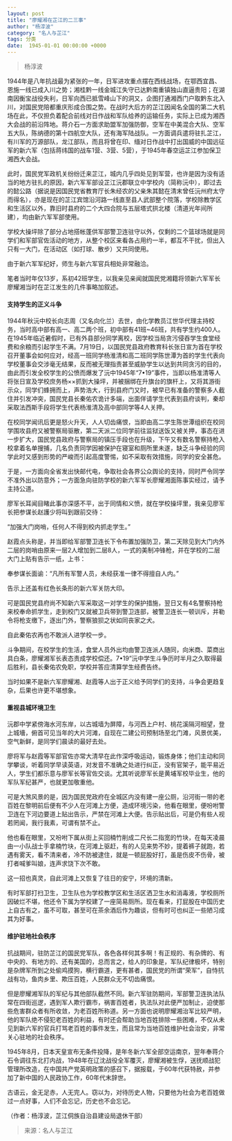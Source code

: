 ```yaml
---
layout: post
title: "廖耀湘在芷江的二三事"
author: "杨淳波"
category: "名人与芷江"
tags: 分类
date:  1945-01-01 00:00:00 +0000
---
```

> 杨淳波

1944年是⼋年抗战最为紧张的⼀年，⽇军进攻重点摆在西线战场，在鄂西宜昌、恩施⼀线已成⼊川之势；湘桂黔⼀线⾦城江失守已达黔南重镇独⼭直逼贵阳；在湖南因衡宝战役失利，⽇军向西已抵雪峰⼭下的洞⼜，企图打通湘西门户取黔东北⼊川，对国民党陪都重庆形成合围之势。在战时⼤后⽅的芷江因闻名全国的第⼆⼤机场在此，不仅担负着配合前线对⽇作战和军队给养的运输任务，实际上已成为湘西⼤会战的前沿阵地。蒋介⽯⼀⽅⾯求助盟军加强防御，空军在中美混合⼤队、空军五⼤队，陈纳德的第⼗四航空⼤队，还有海军陆战队。⼀⽅⾯调兵遣将驻扎芷江，有川军的万源部队，龙江部队，⽽且将曾在印、缅对⽇作战中打出国威的中国远征军的新六军（包括蒋纬国的战车1营、3营、5营），于1945年春空运芷江参加保卫湘西⼤会战。

此时，国民党军政机关纷纷迁来芷江，城内⼏乎四处见到军营，也许是因为没有适当的地⽅驻扎的原因，新六军军部设芷江沅郡联⽴中学校内（简称沅中），即过去的懿公路（据说是因国民党省教育厅长朱经农的⽗亲朱其懿在清末曾任沅州府太守⽽得名），亦是现在的芷江宾馆沿河路⼀线直⾄县⼈武部整个院落，学校除教学区和⽣活区以外，靠旧时县府的⼆个⼤四合院与五层塔式拱北楼（清道光年间所建），均由新六军军部使⽤。

学校⼤操坪除了部分占地搭帐蓬供军部警卫连驻守以外，仅剩的⼆个篮球场就是同学们和军部官佐活动的地⽅，从整个校区来看各占⽤约⼀半，都互不⼲扰，但出⼊只有⼀⼤门，在活动区（如打球、散步）又共同使⽤。

由于新六军军纪好，师⽣与新六军官兵相处⾮常融洽。

笔者当时年仅13岁，系初42班学生，以我亲见亲闻就国民党湘籍将领新六军军长廖耀湘当时在芷江发⽣的⼏件事略加叙述。

#### ⽀持学⽣的正义⽃争
1944年秋沅中校长向志周（又名向化兰）去世，由化学教员江世华代理主持校务，当时⾼中部有⾼⼀、⾼⼆两个班，初中部有41班~46班，共有学⽣约400⼈。在1945年临近暑假时，已有外县部分同学离校，因学校当局贪污侵吞学⽣⾷堂经费和余粮⽽引起学⽣不满。7⽉19⽇，以国民党县政府教育科长张⽇宣为⾸在学校召开董事会如何应对，经⾼⼀班同学杨淮清和⾼⼆班同学陈世潭为⾸的学⽣代表向学校董事会交涉毫⽆结果，反⽽被⽆理指责甚⾄威胁学⽣以达到共同贪污的⽬的，由此⽽引发全校学⽣的公愤⽽爆发了沅中1945年“7•19”事件，当即以杨准清等⼈将张⽇宣及学校庶务杨××抓到⼤操坪，并被捆绑在升旗台的旗杆上，又将其游街⽰众，同学们蜂拥⽽上，声势浩⼤，⾏到县府门⼜时，被早已有准备的警察多⼈截住并引发冲突，国民党县长秦佑农诡计多端，出⾯佯请学⽣代表到县府谈判，秦却采取法西斯⼿段将学⽣代表杨淮清及⾼中部同学等4⼈关押。

在校同学闻讯后更是怒⽕升天，⼈⼈切齿痛恨，当即由⾼⼆学⽣陈世潭组织在校同学围攻县府又被警察局驱散，第⼆天派⼆位同学前往监狱送饭又被关押，事态在进⼀步扩⼤，国民党县政府与警察局的镇压⼿段也在升级，下午又有数名警察持枪⼊校拿着名单搜捕，⼏名负责同学因被保护在寝室和厕所⾥未遂，缺乏⽃争经验的同学此时又感到形势的严峻⽽引起⾼度警惕，如不采取有效措施，同学的安全甚危。

于是，⼀⽅⾯向全省发出快邮代电，争取社会各界公众舆论的⽀持，同时严令同学不准外出以防意外；⼀⽅⾯急向驻防学校的新六军军长廖耀湘⾯陈事实经过，请予主持公道。

廖军长⽿闻⽬睹此事亦深感不平，出于同情和义愤，就在学校操坪⾥，我亲见廖军长把参谋长赵護少将叫到跟前交待：

“加强⼤门岗哨，任何⼈不得到校内抓⾛学⽣。”

赵霞点头称是，并当即给军部警卫连长下令布置加强防卫，第⼆天除见到⼤门内外⼆层的岗哨由原来⼀层2⼈增加到⼆层8⼈，⼀式的美制冲锋枪，并在学校的⼆层⼤门上贴有告⽰⼀纸，上书：

奉参谋长⾯谕：“凡所有军警⼈员，未经获准⼀律不得擅⾃⼈内。”

告⽰上还盖有红⾊长条形的新六军关防⼤印。

可是国民党县府尚不知新六军采取这⼀对学⽣的保护措施，翌⽇又有4名警察持枪来校奉命抓学⽣，⾛到校门⼜就被卫兵带到警卫连部，被警卫连长⼀顿训斥，并勒令将枪⽀缴下，逐出门外，警察狼狈之状如同丧家之⽝。

⾃此秦佑农再也不敢派⼈进学校⼀步。

⽃争期间，在校学⽣的⽣活，⾷堂⼈员外出均由警卫连派⼈随同，向⽶商、菜商出具⽩条，廖耀湘军长表态责成学校偿还。7•19”沅中学⽣⽃争历时半⽉之久取得最后胜利，县长秦佑农免职，学校并答应清算学⽣经费告终。

当时如果不是新六军廖耀湘、赵霞等⼈出于正义给予同学们的⽀持，⽃争会更趋复杂，后果也许更不堪想象。

#### 重视县城环境卫⽣
沅郡中学紧傍海⽔河东岸，以古城墙为屏障，与河西上户村、桃花溪隔河相望，登上城墻，俯⾸可见当年的⼤⽚河滩，⾃现在⼆建公司预制场⾄北门滩，风景优美，空⽓新鲜，是同学们晨读的最好去处。

廖将军与赵霞等军部官佐亦常⼤清早在此作深呼吸运动，锻炼⾝体；他们主动和同学攀谈，听着同学早读英语，对发⾳不准确之处进⾏纠正，没有官架⼦，能平易近⼈，学⽣们都乐意与廖军长等官佐交谈。尤其听说廖军长是黄埔军校毕业⽣，他的军队军纪甚严，也就更加敬重他。

可是⼤煞风景的是，因为国民党政府在全城区内没有建⼀座公厕，沿河街⼀带的⽼百姓在黎明前后便有不少⼈在河滩上⽅便，造成环境污染，他看在眼⾥，便吩咐警卫连在下河边要道上贴出告⽰，严禁在河滩上⼤便。告⽰贴出后，可是仍有些⼈视若罔闻，我⾏我素，可谓有禁不⽌。

他也看在眼⾥，又吩咐下属从街上买回楠⽵削成⼆尺长⼆指宽的⽵块，在每天凌晨由⼀⼩队战⼠⼿拿楠⽵块，在河滩上驱赶，有的⼈见来势不妙，提着裤⼦就跑，若遇有雾天，看不清来者，冷不防被逮住，就是⼀顿屁股好打，虽是伤⽪不伤⾻，被打者喊爹叫娘，连声求饶下次不敢。

这⼀招也真灵，⾃此河滩上又恢复了往⽇的安宁，环境的清新。

有时军部打扫卫⽣，卫⽣队也为学校教学区和⽣活区洒卫⽣⽔和消毒液，学校厕所因破烂不堪，他还令下属为学校建了⼀座简易厕所。现在看来，打屁股在中国历史上⾃古有之，虽不可取，甚⾄可在茶余酒后作为趣谈，但有时可也纠正⼀些陋习成其为好事。

#### 维护驻地社会秩序
抗战期间，驻防芷江的国民党军队，各⾊各样何其多啊！有正规的、有杂牌的、有中央的、有地⽅的、还有美国的，总⽽⾔之，给⼈的印象是，军队纪律极坏，特别是杂牌军所到之处偷鸡摸狗，横⾏霸道，更有甚者，国民党的所谓“荣军”，⾃恃抗战有功，鱼⾁乡⾥、欺压百姓，⼈民群众⽆不切齿痛恨。

但是廖耀湘军队的军纪与其他部队截然不同。新六军驻防期间，军部警卫连执法队常在四街巡逻，遇到军⼈欺⾏霸市，祸害百姓者，执法队对此便严加制⽌，迫使那些危害群众者有所收敛，为⽼百姓所称道。另⼀⽅⾯也说明廖耀湘治军⽐较严明，他的军队绝不侵犯⽼百姓的利益，有时还会帮助当地百姓排除⼀些困难，不仅从未见到新六军的官兵打骂⽼百姓的事件发⽣，⽽且常为当地百姓维护社会治安，⾮常关⼼驻地的社会秩序。

1945年8⽉，⽇本天皇宣布⽆条件投降，是年冬新六军全部空运南京，翌年奉蒋介⽯令调往东北打内战，1948年在辽沈战役全军覆灭，廖耀湘被⽣俘，送抚顺战犯管理所改造，在中国共产党英明政策的感召下，据报载，于60年代获特赦，并参加了新中国的⼈民政协⼯作，60年代末辞世。

古语云，⾦⽆⾜⾚，⼈⽆完⼈。窃以为，对待历史⼈物，只要他为社会为⽼百姓做过⼀点好事，⼈们不会忘记，历史也不会忘记。

（作者：杨淳波，芷江侗族⾃治县建设局退休⼲部）


> 来源：名人与芷江

